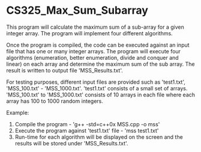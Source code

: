 # CS325_Max_Sum_Subarray
This program will calculate the maximum sum of a sub-array for a given integer array. The program will implement four different algorithms.

Once the program is compiled, the code can be executed against an input file that has one or many integer arrays. The program will execute four algorithms (enumeration, better enumeration, divide and conquer and linear) on  each array and determine the maximum sum of the sub array. The result is written to output file 'MSS_Results.txt'.

For testing purposes, different input files are provided such as 'test1.txt', 'MSS_100.txt' - 'MSS_1000.txt'. 'test1.txt' consists of a small set of arrays. 'MSS_100.txt' to 'MSS_1000.txt' consists of 10 arrays in each file where each array has 100 to 1000 random integers.

Example:
1) Compile the program - 'g++ -std=c++0x MSS.cpp -o mss'
2) Execute the program against 'test1.txt' file - 'mss test1.txt'
3) Run-time for each algorithm will be displayed on the screen and the results will be stored under 'MSS_Results.txt'.
